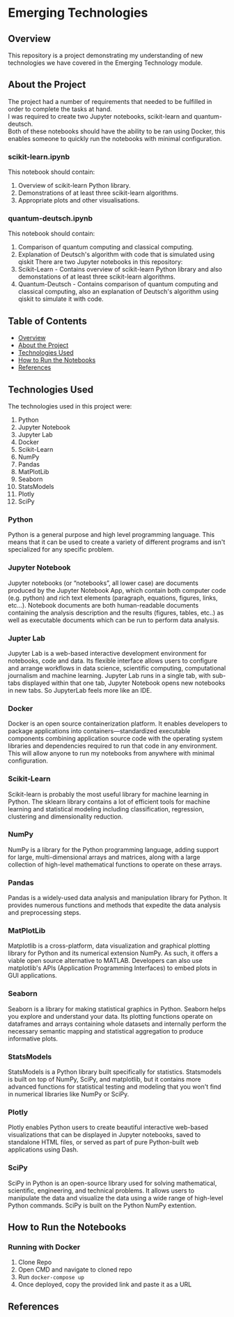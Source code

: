 # Emerging Technologies

## Overview
This repository is a project demonstrating my understanding of new technologies we have covered in the Emerging Technology module.

## About the Project
The project had a number of requirements that needed to be fulfilled in order to complete the tasks at hand.  
I was required to create two Jupyter notebooks, scikit-learn and quantum-deutsch.  
Both of these notebooks should have the ability to be ran using Docker, this enables someone to quickly run the notebooks with minimal configuration.

### scikit-learn.ipynb
This notebook should contain:
1. Overview of scikit-learn Python library.
2. Demonstrations of at least three scikit-learn algorithms.
3. Appropriate plots and other visualisations.

### quantum-deutsch.ipynb
This notebook should contain:
1. Comparison of quantum computing and classical computing.
2. Explanation of Deutsch's algorithm with code that is simulated using qiskit
There are two Jupyter notebooks in this repository:
1. Scikit-Learn - Contains overview of scikit-learn Python library and also demonstations of at least three scikit-learn algorithms.
2. Quantum-Deutsch - Contains comparison of quantum computing and classical computing, also an explanation of Deutsch's algorithm using qiskit to simulate it with code.

## Table of Contents
* [Overview](#overview)
* [About the Project](#about-the-project)
* [Technologies Used](#technologies-used)
* [How to Run the Notebooks](#how-to-run-the-notebooks)
* [References](#references)

## Technologies Used
The technologies used in this project were:
1. Python
2. Jupyter Notebook
3. Jupyter Lab
4. Docker
5. Scikit-Learn
6. NumPy
7. Pandas
8. MatPlotLib
9. Seaborn
10. StatsModels
11. Plotly
12. SciPy

### Python
Python is a general purpose and high level programming language. This means that it can be used to create a variety of different programs and isn't specialized for any specific problem.

### Jupyter Notebook
Jupyter notebooks (or “notebooks”, all lower case) are documents produced by the Jupyter Notebook App, which contain both computer code (e.g. python) and rich text elements (paragraph, equations, figures, links, etc…). Notebook documents are both human-readable documents containing the analysis description and the results (figures, tables, etc..) as well as executable documents which can be run to perform data analysis.

### Jupter Lab
Jupyter Lab is a web-based interactive development environment for notebooks, code and data. Its flexible interface allows users to configure and arrange workflows in data science, scientific computing, computational journalism and machine learning. Jupyter Lab runs in a single tab, with sub-tabs displayed within that one tab, Jupyter Notebook opens new notebooks in new tabs. So JupyterLab feels more like an IDE.

### Docker
Docker is an open source containerization platform. It enables developers to package applications into containers—standardized executable components combining application source code with the operating system libraries and dependencies required to run that code in any environment. This will allow anyone to run my notebooks from anywhere with minimal configuration.

### Scikit-Learn
Scikit-learn is probably the most useful library for machine learning in Python. The sklearn library contains a lot of efficient tools for machine learning and statistical modeling including classification, regression, clustering and dimensionality reduction.

### NumPy
NumPy is a library for the Python programming language, adding support for large, multi-dimensional arrays and matrices, along with a large collection of high-level mathematical functions to operate on these arrays.

### Pandas
Pandas is a widely-used data analysis and manipulation library for Python. It provides numerous functions and methods that expedite the data analysis and preprocessing steps.

### MatPlotLib
Matplotlib is a cross-platform, data visualization and graphical plotting library for Python and its numerical extension NumPy. As such, it offers a viable open source alternative to MATLAB. Developers can also use matplotlib's APIs (Application Programming Interfaces) to embed plots in GUI applications.

### Seaborn
Seaborn is a library for making statistical graphics in Python. Seaborn helps you explore and understand your data. Its plotting functions operate on dataframes and arrays containing whole datasets and internally perform the necessary semantic mapping and statistical aggregation to produce informative plots.

### StatsModels
StatsModels is a Python library built specifically for statistics. Statsmodels is built on top of NumPy, SciPy, and matplotlib, but it contains more advanced functions for statistical testing and modeling that you won't find in numerical libraries like NumPy or SciPy.

### Plotly
Plotly enables Python users to create beautiful interactive web-based visualizations that can be displayed in Jupyter notebooks, saved to standalone HTML files, or served as part of pure Python-built web applications using Dash.

### SciPy
SciPy in Python is an open-source library used for solving mathematical, scientific, engineering, and technical problems. It allows users to manipulate the data and visualize the data using a wide range of high-level Python commands. SciPy is built on the Python NumPy extention.

## How to Run the Notebooks
### Running with Docker
1. Clone Repo
2. Open CMD and navigate to cloned repo
3. Run `docker-compose up`
4. Once deployed, copy the provided link and paste it as a URL

## References
